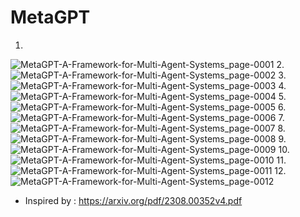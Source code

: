 # MetaGPT



1.
![MetaGPT-A-Framework-for-Multi-Agent-Systems_page-0001](https://github.com/Rakib-data-scientist/MetaGPT/assets/137823730/eb0dafe9-42e4-4ad0-867a-9c244fdca46b)
2.
![MetaGPT-A-Framework-for-Multi-Agent-Systems_page-0002](https://github.com/Rakib-data-scientist/MetaGPT/assets/137823730/10023eab-cacc-4ef4-a999-abca5ba00c6c)
3.
![MetaGPT-A-Framework-for-Multi-Agent-Systems_page-0003](https://github.com/Rakib-data-scientist/MetaGPT/assets/137823730/8f83d8bf-dbaf-4f5d-9b88-7c8b69402cf4)
4.
![MetaGPT-A-Framework-for-Multi-Agent-Systems_page-0004](https://github.com/Rakib-data-scientist/MetaGPT/assets/137823730/7c1e9ad2-e7a5-42c6-a0ae-61d863fb9b69)
5.
![MetaGPT-A-Framework-for-Multi-Agent-Systems_page-0005](https://github.com/Rakib-data-scientist/MetaGPT/assets/137823730/d5d656bb-b5a2-424a-89ee-4e13f08bb5c6)
6.
![MetaGPT-A-Framework-for-Multi-Agent-Systems_page-0006](https://github.com/Rakib-data-scientist/MetaGPT/assets/137823730/a7c20dcb-978e-4e48-a34d-889dbaf8e23f)
7.
![MetaGPT-A-Framework-for-Multi-Agent-Systems_page-0007](https://github.com/Rakib-data-scientist/MetaGPT/assets/137823730/e63b799c-c522-46e3-9ab4-682c405fea6a)
8.
![MetaGPT-A-Framework-for-Multi-Agent-Systems_page-0008](https://github.com/Rakib-data-scientist/MetaGPT/assets/137823730/f1f9eef4-66aa-494f-922e-2a7706403ea8)
9.
![MetaGPT-A-Framework-for-Multi-Agent-Systems_page-0009](https://github.com/Rakib-data-scientist/MetaGPT/assets/137823730/a27f92fb-277b-4fc3-be65-4e1fa8b652ed)
10.
![MetaGPT-A-Framework-for-Multi-Agent-Systems_page-0010](https://github.com/Rakib-data-scientist/MetaGPT/assets/137823730/6f417013-130c-45ec-aa8f-56d77d711a1c)
11.
![MetaGPT-A-Framework-for-Multi-Agent-Systems_page-0011](https://github.com/Rakib-data-scientist/MetaGPT/assets/137823730/ccc40c01-669b-44a7-aaa3-b348b83c1704)
12.
![MetaGPT-A-Framework-for-Multi-Agent-Systems_page-0012](https://github.com/Rakib-data-scientist/MetaGPT/assets/137823730/3b06655e-008c-4289-adfe-1afa1cf93f76)


* Inspired by  : https://arxiv.org/pdf/2308.00352v4.pdf
